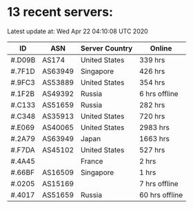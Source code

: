 # 13 recent servers:

Latest update at: Wed Apr 22 04:10:08 UTC 2020

| ID | ASN | Server Country | Online |
| -- | --- | -------------- | ------ |
| #.D09B | AS174 | United States | 339 hrs |
| #.7F1D | AS63949 | Singapore | 426 hrs |
| #.9FC3 | AS53889 | United States | 354 hrs |
| #.1F2B | AS49392 | Russia | 6 hrs offline |
| #.C133 | AS51659 | Russia | 282 hrs |
| #.C348 | AS35913 | United States | 720 hrs |
| #.E069 | AS40065 | United States | 2983 hrs |
| #.2A79 | AS63949 | Japan | 1663 hrs |
| #.F7DA | AS45102 | United States | 527 hrs |
| #.4A45 |  | France | 2 hrs |
| #.66BF | AS16509 | Singapore | 1 hrs |
| #.0205 | AS15169 |  | 7 hrs offline |
| #.4017 | AS51659 | Russia | 60 hrs offline |

